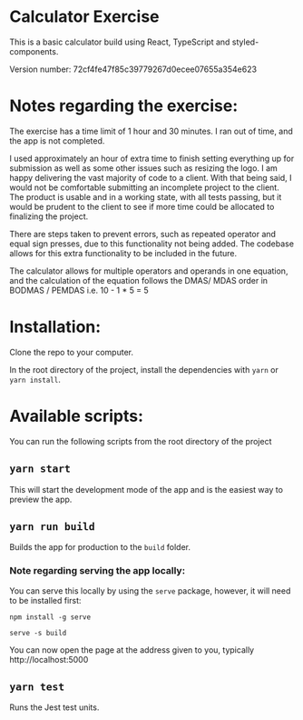 # Calculator Exercise

This is a basic calculator build using React, TypeScript and styled-components.

Version number: 72cf4fe47f85c39779267d0ecee07655a354e623

# Notes regarding the exercise:

The exercise has a time limit of 1 hour and 30 minutes. I ran out of time, and the app is not completed.

I used approximately an hour of extra time to finish setting everything up for submission as well as some other issues such as resizing the logo. I am happy delivering the vast majority of code to a client. With that being said, I would not be comfortable submitting an incomplete project to the client. The product is usable and in a working state, with all tests passing, but it would be prudent to the client to see if more time could be allocated to finalizing the project.

There are steps taken to prevent errors, such as repeated operator and equal sign presses, due to this functionality not being added. The codebase allows for this extra functionality to be included in the future.

The calculator allows for multiple operators and operands in one equation, and the calculation of the equation follows the DMAS/ MDAS order in BODMAS / PEMDAS i.e. 10 - 1 \* 5 = 5

# Installation:

Clone the repo to your computer.

In the root directory of the project, install the dependencies with `yarn` or `yarn install`.

# Available scripts:

You can run the following scripts from the root directory of the project

## `yarn start`

This will start the development mode of the app and is the easiest way to preview the app.

## `yarn run build`

Builds the app for production to the `build` folder.

### Note regarding serving the app locally:

You can serve this locally by using the `serve` package, however, it will need to be installed first:

`npm install -g serve`

`serve -s build`

You can now open the page at the address given to you, typically http://localhost:5000

## `yarn test`

Runs the Jest test units.
